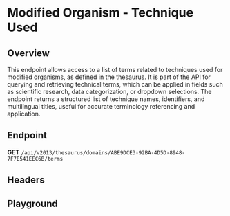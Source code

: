 <script setup>
import "@/style.css"
import SwaggerUI from "@/swagger/view/SwaggerUI.vue"
import swaggerJson from "@/swagger/json/thesaurus/modified-organism/technique-used.json";

const swaggerSpecs = [
  { json:swaggerJson, protected: false },
];
</script>

# Modified Organism - Technique Used

## Overview
This endpoint allows access to a list of terms related to techniques used for modified organisms, as defined in the thesaurus. It is part of the API for querying and retrieving technical terms, which can be applied in fields such as scientific research, data categorization, or dropdown selections. The endpoint returns a structured list of technique names, identifiers, and multilingual titles, useful for accurate terminology referencing and application.


## Endpoint

**GET** `/api/v2013/thesaurus/domains/ABE9DCE3-92BA-4D5D-8948-7F7E541EEC6B/terms`

## Headers
<!--@include: @/../components/common/header/accept.md-->

## Playground

<SwaggerUI :swaggerSpecs="swaggerSpecs" />